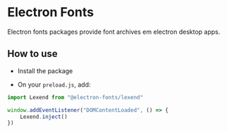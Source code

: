# Electron Fonts

Electron fonts packages provide font archives em electron desktop apps.

## How to use

* Install the package

* On your `preload.js`, add:

```ts
import Lexend from "@electron-fonts/lexend"

window.addEventListener("DOMContentLoaded", () => {
    Lexend.inject()
})
```